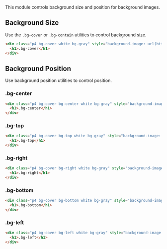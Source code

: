 
This module controls background size and position for background images.

## Background Size

Use the `.bg-cover` or `.bg-contain` utilities to control background size.

```html
<div class="p4 bg-cover white bg-gray" style="background-image: url(https://d262ilb51hltx0.cloudfront.net/max/2000/1*DZwdGMaeu-rvTroJYui6Uw.jpeg)">
  <h1>.bg-cover</h1>
</div>
```

## Background Position

Use background position utilities to control position.

### .bg-center

```html
<div class="p4 bg-cover bg-center white bg-gray" style="background-image: url(https://d262ilb51hltx0.cloudfront.net/max/2000/1*DZwdGMaeu-rvTroJYui6Uw.jpeg)">
  <h1>.bg-center</h1>
</div>
```

### .bg-top

```html
<div class="p4 bg-cover bg-top white bg-gray" style="background-image: url(https://d262ilb51hltx0.cloudfront.net/max/2000/1*DZwdGMaeu-rvTroJYui6Uw.jpeg)">
  <h1>.bg-top</h1>
</div>
```

### .bg-right

```html
<div class="p4 bg-cover bg-right white bg-gray" style="background-image: url(https://d262ilb51hltx0.cloudfront.net/max/2000/1*DZwdGMaeu-rvTroJYui6Uw.jpeg)">
  <h1>.bg-right</h1>
</div>
```

### .bg-bottom

```html
<div class="p4 bg-cover bg-bottom white bg-gray" style="background-image: url(https://d262ilb51hltx0.cloudfront.net/max/2000/1*DZwdGMaeu-rvTroJYui6Uw.jpeg)">
  <h1>.bg-bottom</h1>
</div>
```

### .bg-left

```html
<div class="p4 bg-cover bg-left white bg-gray" style="background-image: url(https://d262ilb51hltx0.cloudfront.net/max/2000/1*DZwdGMaeu-rvTroJYui6Uw.jpeg)">
  <h1>.bg-left</h1>
</div>
```

